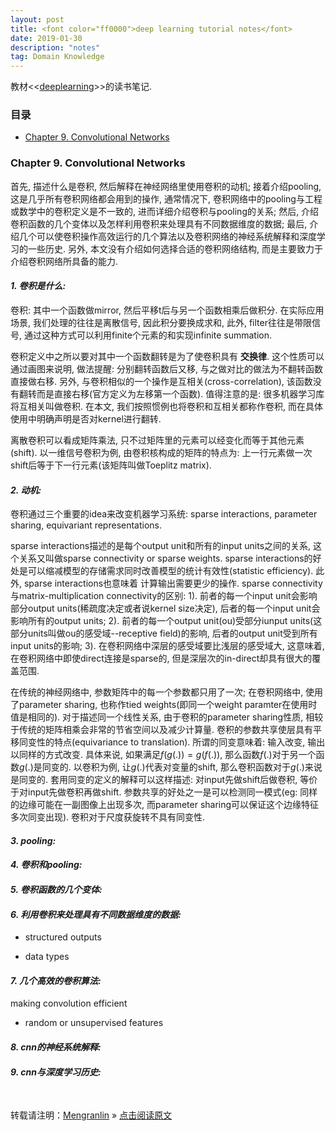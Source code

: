 ```yaml
---
layout: post
title: <font color="ff0000">deep learning tutorial notes</font>
date: 2019-01-30
description: "notes"
tag: Domain Knowledge
---
```


教材<<[deeplearning](http://www.deeplearningbook.org/)>>的读书笔记.

### 目录

* [Chapter 9. Convolutional Networks](#cnn)

### <a name="cnn"></a>Chapter 9. Convolutional Networks

首先, 描述什么是卷积, 然后解释在神经网络里使用卷积的动机; 接着介绍pooling, 这是几乎所有卷积网络都会用到的操作, 通常情况下, 卷积网络中的pooling与工程或数学中的卷积定义是不一致的, 进而详细介绍卷积与pooling的关系;
然后, 介绍卷积函数的几个变体以及怎样利用卷积来处理具有不同数据维度的数据; 最后, 介绍几个可以使卷积操作高效运行的几个算法以及卷积网络的神经系统解释和深度学习的一些历史. 另外, 本文没有介绍如何选择合适的卷积网络结构, 而是主要致力于介绍卷积网络所具备的能力.

#### ___1. 卷积是什么:___

卷积: 其中一个函数做mirror, 然后平移t后与另一个函数相乘后做积分. 在实际应用场景, 我们处理的往往是离散信号, 因此积分要换成求和, 此外, filter往往是带限信号, 通过这种方式可以利用finite个元素的和实现infinite summation.

卷积定义中之所以要对其中一个函数翻转是为了使卷积具有 __交换律__. 这个性质可以通过画图来说明, 做法提醒: 分别翻转函数后又移, 与之做对比的做法为不翻转函数直接做右移. 另外, 与卷积相似的一个操作是互相关(cross-correlation), 该函数没有翻转而是直接右移(官方定义为左移第一个函数). 值得注意的是: 很多机器学习库将互相关叫做卷积. 在本文, 我们按照惯例也将卷积和互相关都称作卷积, 而在具体使用中明确声明是否对kernel进行翻转.

离散卷积可以看成矩阵乘法, 只不过矩阵里的元素可以经变化而等于其他元素(shift). 以一维信号卷积为例, 由卷积核构成的矩阵的特点为: 上一行元素做一次shift后等于下一行元素(该矩阵叫做Toeplitz matrix).

#### ___2. 动机:___

卷积通过三个重要的idea来改变机器学习系统: sparse interactions, parameter sharing, equivariant representations.

sparse interactions描述的是每个output unit和所有的input units之间的关系, 这个关系又叫做sparse connectivity or sparse weights.
sparse interactions的好处是可以缩减模型的存储需求同时改善模型的统计有效性(statistic efficiency). 此外, sparse interactions也意味着
计算输出需要更少的操作. sparse connectivity与matrix-multiplication connectivity的区别: 1). 前者的每一个input unit会影响部分output units(稀疏度决定或者说kernel size决定), 后者的每一个input unit会影响所有的output units;
2). 前者的每一个output unit(ou)受部分iunput units(这部分units叫做ou的感受域--receptive field)的影响, 后者的output unit受到所有input units的影响;
3). 在卷积网络中深层的感受域要比浅层的感受域大, 这意味着, 在卷积网络中即使direct连接是sparse的, 但是深层次的in-direct却具有很大的覆盖范围.

在传统的神经网络中, 参数矩阵中的每一个参数都只用了一次; 在卷积网络中, 使用了parameter sharing, 也称作tied weights(即同一个weight paramter在使用时值是相同的). 对于描述同一个线性关系, 由于卷积的parameter sharing性质, 相较于传统的矩阵相乘会非常的节省空间以及减少计算量.
卷积的参数共享使层具有平移同变性的特点(equivariance to translation). 所谓的同变意味着: 输入改变, 输出以同样的方式改变. 具体来说, 如果满足$f(g(.)) = g(f(.))$, 那么函数$f(.)$对于另一个函数$g(.)$是同变的. 以卷积为例, 让$g(.)$代表对变量的shift, 那么卷积函数对于$g(.)$来说是同变的. 套用同变的定义的解释可以这样描述:
对input先做shift后做卷积, 等价于对input先做卷积再做shift. 参数共享的好处之一是可以检测同一模式(eg: 同样的边缘可能在一副图像上出现多次, 而parameter sharing可以保证这个边缘特征多次同变出现). 卷积对于尺度获旋转不具有同变性.

#### ___3. pooling:___



#### ___4. 卷积和pooling:___



#### ___5. 卷积函数的几个变体:___



#### ___6. 利用卷积来处理具有不同数据维度的数据:___

+ structured outputs

+ data types

#### ___7. 几个高效的卷积算法:___

making convolution efficient

+ random or unsupervised features

#### ___8. cnn的神经系统解释:___



#### ___9. cnn与深度学习历史:___

<br>

转载请注明：[Mengranlin](https://lmrshare.github.io) » [点击阅读原文](https://lmrshare.github.io/2015/09/iOS9_Note/) 

